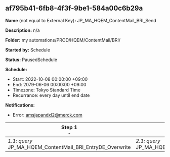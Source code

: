 ## af795b41-6fb8-4f3f-9be1-584a00c6b29a

**Name** (not equal to External Key)**:** JP_MA_HQEM_ContentMail_BRI_Send

**Description:** n/a

**Folder:** my automations/PROD/HQEM/ContentMail/BRI/

**Started by:** Schedule

**Status:** PausedSchedule

**Schedule:**

* Start: 2022-10-08 00:00:00 +09:00
* End: 2079-06-06 00:00:00 +09:00
* Timezone: Tokyo Standard Time
* Recurrance: every day until end date

**Notifications:**

* Error: amsjapandxl2@merck.com

| Step 1<br>_<small>-</small>_ | Step 2<br>_<small>-</small>_ | Step 3<br>_<small>-</small>_ |
| --- | --- | --- |
| _1.1: query_<br>JP_MA_HQEM_ContentMail_BRI_EntryDE_Overwrite | _2.1: query_<br>JP_MA_HQEM_ContentMail_BRI_SendHistory_Update | _3.1: journeyEntry_<br>JP_MA_HQEM_ContentMail_BRI_Send |
